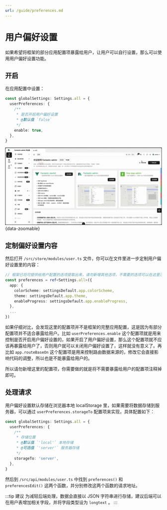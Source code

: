 ```yaml
---
url: /guide/preferences.md
---
```

# 用户偏好设置&#x20;

如果希望将框架的部分应用配置项暴露给用户，让用户可以自行设置，那么可以使用用户偏好设置功能。

## 开启

在应用配置中设置：

```ts {2-8}
const globalSettings: Settings.all = {
  userPreferences: {
    /**
     * 是否开启用户偏好设置
     * @默认值 `false`
     */
    enable: true,
  },
}
```

![](/preferences.gif){data-zoomable}

## 定制偏好设置内容

然后打开 `/src/store/modules/user.ts` 文件，你可以在文件里进一步定制用户偏好设置里的内容：

```ts
// 框架已将可提供给用户配置的选项提取出来，请勿新增其他选项，不需要的选项可以在这里注释掉
const preferences = ref<Settings.all>({
  app: {
    colorScheme: settingsDefault.app.colorScheme,
    theme: settingsDefault.app.theme,
    enableProgress: settingsDefault.app.enableProgress,
  },
  ...
})
```

如果仔细对比，会发现这里的配置项并不是框架的完整应用配置，这是因为有部分配置项并不适合暴露给用户。比如 `userPreferences.enable` 这个配置项就是用来控制是否开启用户偏好设置的，如果开启了用户偏好设置，那么这个配置项就不应该再暴露给用户了，否则用户就可以关闭用户偏好设置了，这样就没有意义了。再比如 `app.routeBaseOn` 这个配置项是用来控制路由数据来源的，修改它会直接影响代码的调整，所以也是不能暴露给用户的。

所以请勿新增这里的配置项，你需要做的就是将不需要暴露给用户的配置项注释掉即可。

## 处理请求

用户偏好设置默认存储在浏览器本地 localStorage 里，如果需要将数据存储到服务器，可以通过 `userPreferences.storageTo` 配置项来实现，具体配置如下：

```ts {2-9}
const globalSettings: Settings.all = {
  userPreferences: {
    /**
     * 存储位置
     * @默认值 `'local'` 本地存储
     * @可选值 `'server'` 服务器存储
     */
    storageTo: 'server',
  },
}
```

然后到 `/src/api/modules/user.ts` 中找到 `preferences()` 和 `preferencesEdit()` 这两个函数，并分别修改这两个函数的请求地址。

:::tip 建议
为减轻后端处理，数据会直接以 JSON 字符串进行存储，建议后端可以在用户表增加相关字段，并将字段类型设为 `longtext` 。
:::
